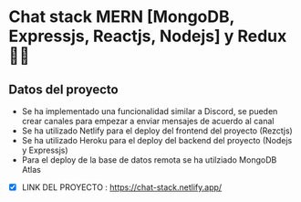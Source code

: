 # Chat stack MERN [MongoDB, Expressjs, Reactjs, Nodejs] y Redux 🚀🚀


## Datos del proyecto
- Se ha implementado una funcionalidad similar a Discord, se pueden
crear canales para empezar a enviar mensajes de acuerdo al canal
- Se ha utilizado Netlify para el deploy del frontend del proyecto (Rezctjs)
- Se ha utilizado Heroku para el deploy del backend del proyecto (Nodejs y Expressjs)
- Para el deploy de la base de datos remota se ha utilziado MongoDB Atlas


- [x] LINK DEL PROYECTO : https://chat-stack.netlify.app/
